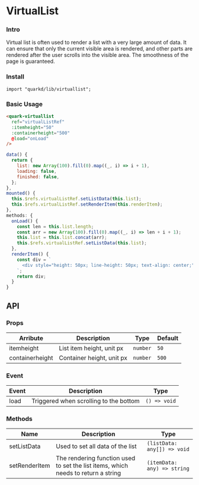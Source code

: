 # VirtualList

### Intro

Virtual list is often used to render a list with a very large amount of data. It can ensure that only the current visible area is rendered, and other parts are rendered after the user scrolls into the visible area. The smoothness of the page is guaranteed.

### Install

```tsx
import "quarkd/lib/virtuallist";
```

### Basic Usage

```html
<quark-virtuallist
  ref="virtualListRef"
  :itemheight="50"
  :containerheight="500"
  @load="onLoad"
/>
```

```javascript
data() {
  return {
    list: new Array(100).fill(0).map((_, i) => i + 1),
    loading: false,
    finished: false,
  };
},
mounted() {
  this.$refs.virtualListRef.setListData(this.list);
  this.$refs.virtualListRef.setRenderItem(this.renderItem);
},
methods: {
  onLoad() {
    const len = this.list.length;
    const arr = new Array(100).fill(0).map((_, i) => len + i + 1);
    this.list = this.list.concat(arr);
    this.$refs.virtualListRef.setListData(this.list);
  },
  renderItem() {
    const div = `
      <div style="height: 50px; line-height: 50px; text-align: center;">${text}</div>
    `;
    return div;
  }
}
```

## API

### Props

| Arribute        | Description               | Type     | Default |
| --------------- | ------------------------- | -------- | ------- |
| itemheight      | List item height, unit px | `number` | `50`    |
| containerheight | Container height, unit px | `number` | `500`   |

### Event

| Event | Description                            | Type         |
| ----- | -------------------------------------- | ------------ |
| load  | Triggered when scrolling to the bottom | `() => void` |

### Methods

| Name          | Description                                                                       | Type                        |
| ------------- | --------------------------------------------------------------------------------- | --------------------------- |
| setListData   | Used to set all data of the list                                                  | `(listData: any[]) => void` |
| setRenderItem | The rendering function used to set the list items, which needs to return a string | `(itemData: any) => string` |
